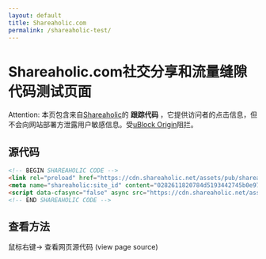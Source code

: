 ```yaml
---
layout: default
title: Shareaholic.com
permalink: /shareaholic-test/
---
```


# Shareaholic.com社交分享和流量缝隙代码测试页面

Attention: 本页包含来自[Shareaholic](https://shareaholic.com)的 **跟踪代码** ，它提供访问者的点击信息，但不会向网站部署方泄露用户敏感信息。受[uBlock Origin](https://github.com/gorhill/uBlock)阻拦。


## 源代码

```html
<!-- BEGIN SHAREAHOLIC CODE -->
<link rel="preload" href="https://cdn.shareaholic.net/assets/pub/shareaholic.js" as="script" />
<meta name="shareaholic:site_id" content="0282611820784d5193442745b0e9708f" />
<script data-cfasync="false" async src="https://cdn.shareaholic.net/assets/pub/shareaholic.js"></script>
<!-- END SHAREAHOLIC CODE -->
```
## 查看方法
鼠标右键-> 查看网页源代码 (view page source)
